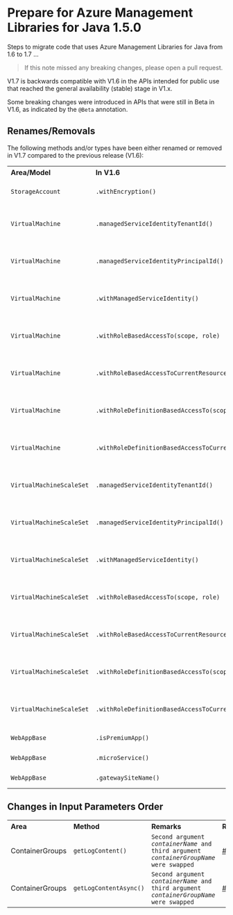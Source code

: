# Prepare for Azure Management Libraries for Java 1.5.0 #

Steps to migrate code that uses Azure Management Libraries for Java from 1.6 to 1.7 ...

> If this note missed any breaking changes, please open a pull request.


V1.7 is backwards compatible with V1.6 in the APIs intended for public use that reached the general availability (stable) stage in V1.x. 

Some breaking changes were introduced in APIs that were still in Beta in V1.6, as indicated by the `@Beta` annotation.


## Renames/Removals

The following methods and/or types have been either renamed or removed in V1.7 compared to the previous release (V1.6):

<table>
  <tr>
    <th align=left>Area/Model</th>
    <th align=left>In V1.6</th>
    <th align=left>In V17</th>
    <th align=left>Remarks</th>
    <th align=left>Ref</th>
  </tr>
  <tr>
    <td><code>StorageAccount</code></td>
    <td><code>.withEncryption()</code></td>
    <td><i>Deprecated</i></td>
    <td>Use <code>withBlobEncryption()</code> instead</td>
    <td><a href="https://github.com/Azure/azure-libraries-for-java/pull/89">PR #89 </a></td>
  </tr>
  <tr>
    <td><code>VirtualMachine</code></td>
    <td><code>.managedServiceIdentityTenantId()</code></td>
    <td><code>.systemAssignedManagedServiceIdentityTenantId()</code></td>
    <td></td>
    <td><a href="https://github.com/Azure/azure-libraries-for-java/pull/83">PR #83 </a><br/><a href="https://github.com/Azure/azure-libraries-for-java/pull/88">PR #88</a></td>
  </tr>
  <tr>
    <td><code>VirtualMachine</code></td>
    <td><code>.managedServiceIdentityPrincipalId()</code></td>
    <td><code>.systemAssignedManagedServiceIdentityPrincipalId()</code></td>
    <td></td>
    <td><a href="https://github.com/Azure/azure-libraries-for-java/pull/83">PR #83 </a><br/><a href="https://github.com/Azure/azure-libraries-for-java/pull/88">PR #88</a></td>
  </tr>
  <tr>
    <td><code>VirtualMachine</code></td>
    <td><code>.withManagedServiceIdentity()</code></td>
    <td><code>.withSystemAssignedManagedServiceIdentity()</code></td>
    <td></td>
    <td><a href="https://github.com/Azure/azure-libraries-for-java/pull/83">PR #83 </a><br/><a href="https://github.com/Azure/azure-libraries-for-java/pull/88">PR #88</a></td>
  </tr>
  <tr>
    <td><code>VirtualMachine</code></td>
    <td><code>.withRoleBasedAccessTo(scope, role)</code></td>
    <td><code>.withSystemAssignedIdentityBasedAccessTo(resourceId, role)</code></td>
    <td></td>
    <td><a href="https://github.com/Azure/azure-libraries-for-java/pull/83">PR #83 </a><br/><a href="https://github.com/Azure/azure-libraries-for-java/pull/88">PR #88</a></td>
  </tr>
  <tr>
    <td><code>VirtualMachine</code></td>
    <td><code>.withRoleBasedAccessToCurrentResourceGroup(role)</code></td>
    <td><code>.withSystemAssignedIdentityBasedAccessToCurrentResourceGroup(role)</code></td>
    <td></td>
    <td><a href="https://github.com/Azure/azure-libraries-for-java/pull/83">PR #83 </a><br/><a href="https://github.com/Azure/azure-libraries-for-java/pull/88">PR #88</a></td>
  </tr>
  <tr>
    <td><code>VirtualMachine</code></td>
    <td><code>.withRoleDefinitionBasedAccessTo(scope, roleDefinitionId)</code></td>
    <td><code>.withSystemAssignedIdentityBasedAccessTo(resourceId, roleDefinitionId)</code></td>
    <td></td>
    <td><a href="https://github.com/Azure/azure-libraries-for-java/pull/83">PR #83 </a><br/><a href="https://github.com/Azure/azure-libraries-for-java/pull/88">PR #88</a></td>
  </tr>
  <tr>
    <td><code>VirtualMachine</code></td>
    <td><code>.withRoleDefinitionBasedAccessToCurrentResourceGroup(roleDefinitionId)</code></td>
    <td><code>.withSystemAssignedIdentityBasedAccessToCurrentResourceGroup(roleDefinitionId)</code></td>
    <td></td>
    <td><a href="https://github.com/Azure/azure-libraries-for-java/pull/83">PR #83 </a><br/><a href="https://github.com/Azure/azure-libraries-for-java/pull/88">PR #88</a></td>
  </tr>
  <tr>
    <td><code>VirtualMachineScaleSet</code></td>
    <td><code>.managedServiceIdentityTenantId()</code></td>
    <td><code>.systemAssignedManagedServiceIdentityTenantId()</code></td>
    <td></td>
    <td><a href="https://github.com/Azure/azure-libraries-for-java/pull/83">PR #83 </a><br/><a href="https://github.com/Azure/azure-libraries-for-java/pull/88">PR #88</a></td>
  </tr>
  <tr>
    <td><code>VirtualMachineScaleSet</code></td>
    <td><code>.managedServiceIdentityPrincipalId()</code></td>
    <td><code>.systemAssignedManagedServiceIdentityPrincipalId()</code></td>
    <td></td>
    <td><a href="https://github.com/Azure/azure-libraries-for-java/pull/83">PR #83 </a><br/><a href="https://github.com/Azure/azure-libraries-for-java/pull/88">PR #88</a></td>
  </tr>
  <tr>
    <td><code>VirtualMachineScaleSet</code></td>
    <td><code>.withManagedServiceIdentity()</code></td>
    <td><code>.withSystemAssignedManagedServiceIdentity()</code></td>
    <td></td>
    <td><a href="https://github.com/Azure/azure-libraries-for-java/pull/83">PR #83 </a><br/><a href="https://github.com/Azure/azure-libraries-for-java/pull/88">PR #88</a></td>
  </tr>
  <tr>
    <td><code>VirtualMachineScaleSet</code></td>
    <td><code>.withRoleBasedAccessTo(scope, role)</code></td>
    <td><code>.withSystemAssignedIdentityBasedAccessTo(resourceId, role)</code></td>
    <td></td>
    <td><a href="https://github.com/Azure/azure-libraries-for-java/pull/83">PR #83 </a><br/><a href="https://github.com/Azure/azure-libraries-for-java/pull/88">PR #88</a></td>
  </tr>
  <tr>
    <td><code>VirtualMachineScaleSet</code></td>
    <td><code>.withRoleBasedAccessToCurrentResourceGroup(role)</code></td>
    <td><code>.withSystemAssignedIdentityBasedAccessToCurrentResourceGroup(role)</code></td>
    <td></td>
    <td><a href="https://github.com/Azure/azure-libraries-for-java/pull/83">PR #83 </a><br/><a href="https://github.com/Azure/azure-libraries-for-java/pull/88">PR #88</a></td>
  </tr>
  <tr>
    <td><code>VirtualMachineScaleSet</code></td>
    <td><code>.withRoleDefinitionBasedAccessTo(scope, roleDefinitionId)</code></td>
    <td><code>.withSystemAssignedIdentityBasedAccessTo(resourceId, roleDefinitionId)</code></td>
    <td></td>
    <td><a href="https://github.com/Azure/azure-libraries-for-java/pull/83">PR #83 </a><br/><a href="https://github.com/Azure/azure-libraries-for-java/pull/88">PR #88</a></td>
  </tr>
  <tr>
    <td><code>VirtualMachineScaleSet</code></td>
    <td><code>.withRoleDefinitionBasedAccessToCurrentResourceGroup(roleDefinitionId)</code></td>
    <td><code>.withSystemAssignedIdentityBasedAccessToCurrentResourceGroup(roleDefinitionId)</code></td>
    <td></td>
    <td><a href="https://github.com/Azure/azure-libraries-for-java/pull/83">PR #83 </a><br/><a href="https://github.com/Azure/azure-libraries-for-java/pull/88">PR #88</a></td>
  </tr>
  <tr>
    <td><code>WebAppBase</code></td>
    <td><code>.isPremiumApp()</code></td>
    <td><code>Removed</code></td>
    <td></td>
    <td><a href="https://github.com/Azure/azure-libraries-for-java/pull/92">PR #92 </a></td>
  </tr>
  <tr>
    <td><code>WebAppBase</code></td>
    <td><code>.microService()</code></td>
    <td><code>Removed</code></td>
    <td></td>
    <td><a href="https://github.com/Azure/azure-libraries-for-java/pull/92">PR #92 </a></td>
  </tr>
  <tr>
    <td><code>WebAppBase</code></td>
    <td><code>.gatewaySiteName()</code></td>
    <td><code>Removed</code></td>
    <td></td>
    <td><a href="https://github.com/Azure/azure-libraries-for-java/pull/92">PR #92 </a></td>
  </tr>
</table>

## Changes in Input Parameters Order ##

<table>
  <tr>
    <th align=left>Area</th>
    <th align=left>Method</th>
    <th align=left>Remarks</th>
    <th align=left>Ref</th>
  </tr>
  <tr>
    <td>ContainerGroups</td>
    <td><code>getLogContent()</code></td>
    <td><code>Second argument <i>containerName</i> and third argument <i>containerGroupName</i> were swapped</code></td>
    <td><a href="https://github.com/Azure/azure-libraries-for-java/pull/85">#85</a></td>
  </tr>
  <tr>
    <td>ContainerGroups</td>
    <td><code>getLogContentAsync()</code></td>
    <td><code>Second argument <i>containerName</i> and third argument <i>containerGroupName</i> were swapped</code></td>
    <td><a href="https://github.com/Azure/azure-libraries-for-java/pull/85">#85</a></td>
  </tr>
</table>
